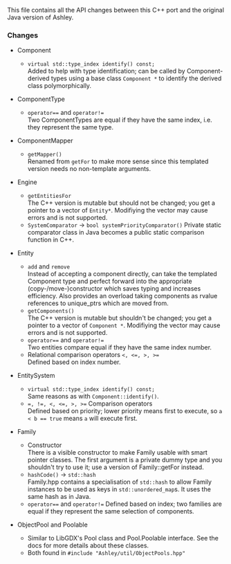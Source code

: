 This file contains all the API changes between this C++ port and the original Java version of Ashley.

### Changes ###

- Component
  - `virtual std::type_index identify() const;`  
    Added to help with type identification; can be called by Component-derived types using a base class `Component *`
    to identify the derived class polymorphically.
    
- ComponentType  
  - `operator==` and `operator!=`  
  Two ComponentTypes are equal if they have the same index, i.e. they represent the same type.
  
- ComponentMapper
  - `getMapper()`   
  Renamed from `getFor` to make more sense since this templated version needs no non-template arguments.
  
- Engine
  - `getEntitiesFor`  
  The C++ version is mutable but should not be changed; you get a pointer to a vector of `Entity*`. Modifiying the
  vector may cause errors and is not supported.
  - `SystemComparator` -> `bool systemPriorityComparator()`
  Private static comparator class in Java becomes a public static comparison function in C++.
  
- Entity
  - `add` and `remove`  
  Instead of accepting a component directly, can take the templated Component type and perfect forward into the
  appropriate (copy-/move-)constructor which saves typing and increases efficiency.
  Also provides an overload taking components as rvalue references to unique_ptrs which are moved from.
  - `getComponents()`  
  The C++ version is mutable but shouldn't be changed; you get a pointer to a vector of `Component *`. Modifiying
  the vector may cause errors and is not supported.
  - `operator==` and `operator!=`  
  Two entities compare equal if they have the same index number.
  - Relational comparison operators `<, <=, >, >=`  
  Defined based on index number.
  
- EntitySystem
  - `virtual std::type_index identify() const;`  
    Same reasons as with `Component::identify()`.
  - `=, !=, <, <=, >, >=` Comparison operators  
  Defined based on priority; lower priority means first to execute, so `a < b == true` means `a` will execute first.
  
- Family
  - Constructor  
    There is a visible constructor to make Family usable with smart pointer classes. The first argument is a private dummy type
    and you shouldn't try to use it; use a version of Family::getFor instead.
  - `hashCode()` -> `std::hash`  
  Family.hpp contains a specialisation of `std::hash` to allow Family instances to be used as keys in
  `std::unordered_map`s. It uses the same hash as in Java.
  - `operator==` and `operator!=`
  Defined based on index; two families are equal if they represent the same selection of components.
  
- ObjectPool<T> and Poolable
  - Similar to LibGDX's Pool class and Pool.Poolable interface. See the docs for more details about these classes.
  - Both found in `#include "Ashley/util/ObjectPools.hpp"`